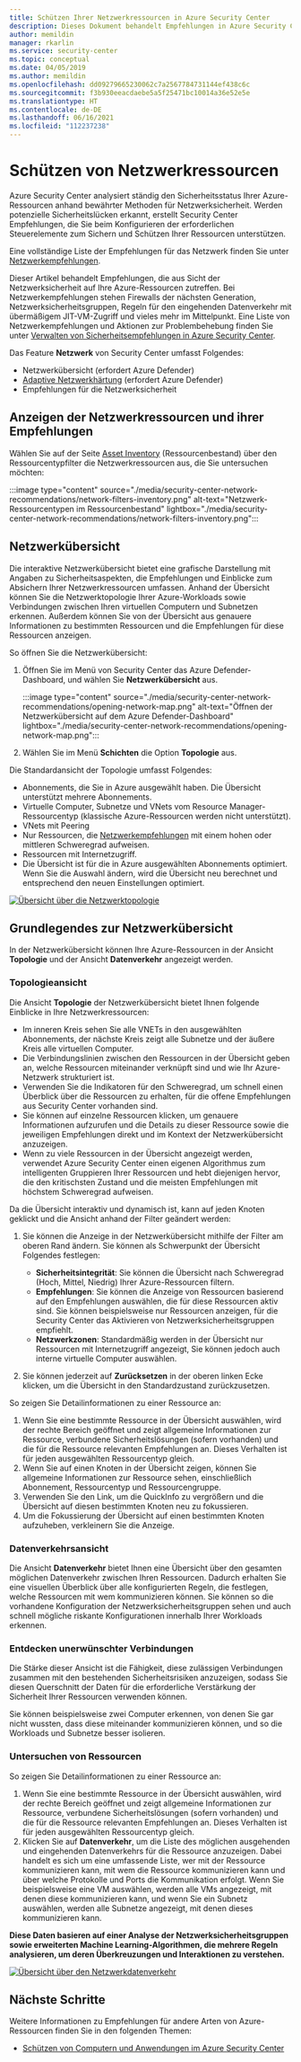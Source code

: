 ```yaml
---
title: Schützen Ihrer Netzwerkressourcen in Azure Security Center
description: Dieses Dokument behandelt Empfehlungen in Azure Security Center, die zum Schutz Ihrer Azure-Netzwerkressourcen sowie zur Einhaltung von Sicherheitsrichtlinien beitragen.
author: memildin
manager: rkarlin
ms.service: security-center
ms.topic: conceptual
ms.date: 04/05/2019
ms.author: memildin
ms.openlocfilehash: dd09279665230062c7a2567784731144ef438c6c
ms.sourcegitcommit: f3b930eeacdaebe5a5f25471bc10014a36e52e5e
ms.translationtype: HT
ms.contentlocale: de-DE
ms.lasthandoff: 06/16/2021
ms.locfileid: "112237238"
---
```

# <a name="protect-your-network-resources"></a>Schützen von Netzwerkressourcen
Azure Security Center analysiert ständig den Sicherheitsstatus Ihrer Azure-Ressourcen anhand bewährter Methoden für Netzwerksicherheit. Werden potenzielle Sicherheitslücken erkannt, erstellt Security Center Empfehlungen, die Sie beim Konfigurieren der erforderlichen Steuerelemente zum Sichern und Schützen Ihrer Ressourcen unterstützen.

Eine vollständige Liste der Empfehlungen für das Netzwerk finden Sie unter [Netzwerkempfehlungen](recommendations-reference.md#recs-networking).

Dieser Artikel behandelt Empfehlungen, die aus Sicht der Netzwerksicherheit auf Ihre Azure-Ressourcen zutreffen. Bei Netzwerkempfehlungen stehen Firewalls der nächsten Generation, Netzwerksicherheitsgruppen, Regeln für den eingehenden Datenverkehr mit übermäßigem JIT-VM-Zugriff und vieles mehr im Mittelpunkt. Eine Liste von Netzwerkempfehlungen und Aktionen zur Problembehebung finden Sie unter [Verwalten von Sicherheitsempfehlungen in Azure Security Center](security-center-recommendations.md).

Das Feature **Netzwerk** von Security Center umfasst Folgendes: 

- Netzwerkübersicht (erfordert Azure Defender)
- [Adaptive Netzwerkhärtung](security-center-adaptive-network-hardening.md) (erfordert Azure Defender)
- Empfehlungen für die Netzwerksicherheit
 
## <a name="view-your-networking-resources-and-their-recommendations"></a>Anzeigen der Netzwerkressourcen und ihrer Empfehlungen

Wählen Sie auf der Seite [Asset Inventory](asset-inventory.md) (Ressourcenbestand) über den Ressourcentypfilter die Netzwerkressourcen aus, die Sie untersuchen möchten:

:::image type="content" source="./media/security-center-network-recommendations/network-filters-inventory.png" alt-text="Netzwerk-Ressourcentypen im Ressourcenbestand" lightbox="./media/security-center-network-recommendations/network-filters-inventory.png":::


## <a name="network-map"></a>Netzwerkübersicht

Die interaktive Netzwerkübersicht bietet eine grafische Darstellung mit Angaben zu Sicherheitsaspekten, die Empfehlungen und Einblicke zum Absichern Ihrer Netzwerkressourcen umfassen. Anhand der Übersicht können Sie die Netzwerktopologie Ihrer Azure-Workloads sowie Verbindungen zwischen Ihren virtuellen Computern und Subnetzen erkennen. Außerdem können Sie von der Übersicht aus genauere Informationen zu bestimmten Ressourcen und die Empfehlungen für diese Ressourcen anzeigen.

So öffnen Sie die Netzwerkübersicht:

1. Öffnen Sie im Menü von Security Center das Azure Defender-Dashboard, und wählen Sie **Netzwerkübersicht** aus.

    :::image type="content" source="./media/security-center-network-recommendations/opening-network-map.png" alt-text="Öffnen der Netzwerkübersicht auf dem Azure Defender-Dashboard" lightbox="./media/security-center-network-recommendations/opening-network-map.png":::

1. Wählen Sie im Menü **Schichten** die Option **Topologie** aus.
 
Die Standardansicht der Topologie umfasst Folgendes:

- Abonnements, die Sie in Azure ausgewählt haben. Die Übersicht unterstützt mehrere Abonnements.
- Virtuelle Computer, Subnetze und VNets vom Resource Manager-Ressourcentyp (klassische Azure-Ressourcen werden nicht unterstützt).
- VNets mit Peering
- Nur Ressourcen, die [Netzwerkempfehlungen](security-center-recommendations.md) mit einem hohen oder mittleren Schweregrad aufweisen.  
- Ressourcen mit Internetzugriff.
- Die Übersicht ist für die in Azure ausgewählten Abonnements optimiert. Wenn Sie die Auswahl ändern, wird die Übersicht neu berechnet und entsprechend den neuen Einstellungen optimiert.  

[![Übersicht über die Netzwerktopologie](./media/security-center-network-recommendations/network-map-info.png)](./media/security-center-network-recommendations/network-map-info.png#lightbox)

## <a name="understanding-the-network-map"></a>Grundlegendes zur Netzwerkübersicht

In der Netzwerkübersicht können Ihre Azure-Ressourcen in der Ansicht **Topologie** und der Ansicht **Datenverkehr** angezeigt werden. 

### <a name="the-topology-view"></a>Topologieansicht

Die Ansicht **Topologie** der Netzwerkübersicht bietet Ihnen folgende Einblicke in Ihre Netzwerkressourcen:

- Im inneren Kreis sehen Sie alle VNETs in den ausgewählten Abonnements, der nächste Kreis zeigt alle Subnetze und der äußere Kreis alle virtuellen Computer.
- Die Verbindungslinien zwischen den Ressourcen in der Übersicht geben an, welche Ressourcen miteinander verknüpft sind und wie Ihr Azure-Netzwerk strukturiert ist. 
- Verwenden Sie die Indikatoren für den Schweregrad, um schnell einen Überblick über die Ressourcen zu erhalten, für die offene Empfehlungen aus Security Center vorhanden sind.
- Sie können auf einzelne Ressourcen klicken, um genauere Informationen aufzurufen und die Details zu dieser Ressource sowie die jeweiligen Empfehlungen direkt und im Kontext der Netzwerkübersicht anzuzeigen.  
- Wenn zu viele Ressourcen in der Übersicht angezeigt werden, verwendet Azure Security Center einen eigenen Algorithmus zum intelligenten Gruppieren Ihrer Ressourcen und hebt diejenigen hervor, die den kritischsten Zustand und die meisten Empfehlungen mit höchstem Schweregrad aufweisen. 

Da die Übersicht interaktiv und dynamisch ist, kann auf jeden Knoten geklickt und die Ansicht anhand der Filter geändert werden:

1. Sie können die Anzeige in der Netzwerkübersicht mithilfe der Filter am oberen Rand ändern. Sie können als Schwerpunkt der Übersicht Folgendes festlegen:

   -  **Sicherheitsintegrität**: Sie können die Übersicht nach Schweregrad (Hoch, Mittel, Niedrig) Ihrer Azure-Ressourcen filtern.
   - **Empfehlungen**: Sie können die Anzeige von Ressourcen basierend auf den Empfehlungen auswählen, die für diese Ressourcen aktiv sind. Sie können beispielsweise nur Ressourcen anzeigen, für die Security Center das Aktivieren von Netzwerksicherheitsgruppen empfiehlt.
   - **Netzwerkzonen**: Standardmäßig werden in der Übersicht nur Ressourcen mit Internetzugriff angezeigt, Sie können jedoch auch interne virtuelle Computer auswählen.
 
2. Sie können jederzeit auf **Zurücksetzen** in der oberen linken Ecke klicken, um die Übersicht in den Standardzustand zurückzusetzen.

So zeigen Sie Detailinformationen zu einer Ressource an:

1. Wenn Sie eine bestimmte Ressource in der Übersicht auswählen, wird der rechte Bereich geöffnet und zeigt allgemeine Informationen zur Ressource, verbundene Sicherheitslösungen (sofern vorhanden) und die für die Ressource relevanten Empfehlungen an. Dieses Verhalten ist für jeden ausgewählten Ressourcentyp gleich. 
2. Wenn Sie auf einen Knoten in der Übersicht zeigen, können Sie allgemeine Informationen zur Ressource sehen, einschließlich Abonnement, Ressourcentyp und Ressourcengruppe.
3. Verwenden Sie den Link, um die QuickInfo zu vergrößern und die Übersicht auf diesen bestimmten Knoten neu zu fokussieren. 
4. Um die Fokussierung der Übersicht auf einen bestimmten Knoten aufzuheben, verkleinern Sie die Anzeige.

### <a name="the-traffic-view"></a>Datenverkehrsansicht

Die Ansicht **Datenverkehr** bietet Ihnen eine Übersicht über den gesamten möglichen Datenverkehr zwischen Ihren Ressourcen. Dadurch erhalten Sie eine visuellen Überblick über alle konfigurierten Regeln, die festlegen, welche Ressourcen mit wem kommunizieren können. Sie können so die vorhandene Konfiguration der Netzwerksicherheitsgruppen sehen und auch schnell mögliche riskante Konfigurationen innerhalb Ihrer Workloads erkennen.

### <a name="uncover-unwanted-connections"></a>Entdecken unerwünschter Verbindungen

Die Stärke dieser Ansicht ist die Fähigkeit, diese zulässigen Verbindungen zusammen mit den bestehenden Sicherheitsrisiken anzuzeigen, sodass Sie diesen Querschnitt der Daten für die erforderliche Verstärkung der Sicherheit Ihrer Ressourcen verwenden können. 

Sie können beispielsweise zwei Computer erkennen, von denen Sie gar nicht wussten, dass diese miteinander kommunizieren können, und so die Workloads und Subnetze besser isolieren.

### <a name="investigate-resources"></a>Untersuchen von Ressourcen

So zeigen Sie Detailinformationen zu einer Ressource an:

1. Wenn Sie eine bestimmte Ressource in der Übersicht auswählen, wird der rechte Bereich geöffnet und zeigt allgemeine Informationen zur Ressource, verbundene Sicherheitslösungen (sofern vorhanden) und die für die Ressource relevanten Empfehlungen an. Dieses Verhalten ist für jeden ausgewählten Ressourcentyp gleich. 
2. Klicken Sie auf **Datenverkehr**, um die Liste des möglichen ausgehenden und eingehenden Datenverkehrs für die Ressource anzuzeigen. Dabei handelt es sich um eine umfassende Liste, wer mit der Ressource kommunizieren kann, mit wem die Ressource kommunizieren kann und über welche Protokolle und Ports die Kommunikation erfolgt. Wenn Sie beispielsweise eine VM auswählen, werden alle VMs angezeigt, mit denen diese kommunizieren kann, und wenn Sie ein Subnetz auswählen, werden alle Subnetze angezeigt, mit denen dieses kommunizieren kann.

**Diese Daten basieren auf einer Analyse der Netzwerksicherheitsgruppen sowie erweiterten Machine Learning-Algorithmen, die mehrere Regeln analysieren, um deren Überkreuzungen und Interaktionen zu verstehen.** 

[![Übersicht über den Netzwerkdatenverkehr](./media/security-center-network-recommendations/network-map-traffic.png)](./media/security-center-network-recommendations/network-map-traffic.png#lightbox)


## <a name="next-steps"></a>Nächste Schritte

Weitere Informationen zu Empfehlungen für andere Arten von Azure-Ressourcen finden Sie in den folgenden Themen:

- [Schützen von Computern und Anwendungen im Azure Security Center](./asset-inventory.md)